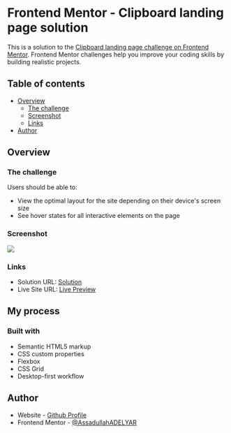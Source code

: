 # Frontend Mentor - Clipboard landing page solution

This is a solution to the [Clipboard landing page challenge on Frontend Mentor](https://www.frontendmentor.io/challenges/clipboard-landing-page-5cc9bccd6c4c91111378ecb9). Frontend Mentor challenges help you improve your coding skills by building realistic projects.

## Table of contents

- [Overview](#overview)
  - [The challenge](#the-challenge)
  - [Screenshot](#screenshot)
  - [Links](#links)
- [Author](#author)

## Overview

### The challenge

Users should be able to:

- View the optimal layout for the site depending on their device's screen size
- See hover states for all interactive elements on the page

### Screenshot

![](./screenshot.jpg)

### Links

- Solution URL: [Solution](https://www.frontendmentor.io/solutions/responsive-clipboard-landing-page-ZrAiyHFgkY)
- Live Site URL: [Live Preview](https://assadullahadelyar.github.io/fm-clipboard-landing-page/)

## My process

### Built with

- Semantic HTML5 markup
- CSS custom properties
- Flexbox
- CSS Grid
- Desktop-first workflow

## Author

- Website - [Github Profile](https://github.com/AssadullahADELYAR)
- Frontend Mentor - [@AssadullahADELYAR](https://www.frontendmentor.io/profile/AssadullahADELYAR)
